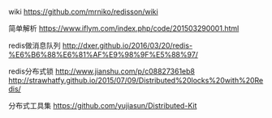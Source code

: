 


wiki
https://github.com/mrniko/redisson/wiki

简单解析
https://www.iflym.com/index.php/code/201503290001.html

redis做消息队列
http://dxer.github.io/2016/03/20/redis-%E6%B6%88%E6%81%AF%E9%98%9F%E5%88%97/


redis分布式锁
http://www.jianshu.com/p/c08827361eb8
http://strawhatfy.github.io/2015/07/09/Distributed%20locks%20with%20Redis/


分布式工具集
https://github.com/yujiasun/Distributed-Kit